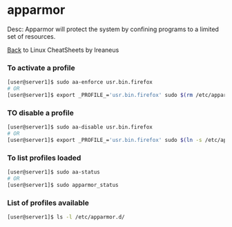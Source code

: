 # apparmor

Desc: Apparmor will protect the system by confining programs to a limited set of resources.

[Back](README.md) to Linux CheatSheets by Ireaneus

### To activate a profile

```bash
[user@server1]$ sudo aa-enforce usr.bin.firefox
# OR
[user@server1]$ export _PROFILE_='usr.bin.firefox' sudo $(rm /etc/apparmor.d/disable/$_PROFILE_ ; cat /etc/apparmor.d/$_PROFILE_ | apparmor_parser -a )
```

### TO disable a profile

```bash
[user@server1]$ sudo aa-disable usr.bin.firefox
# OR
[user@server1]$ export _PROFILE_='usr.bin.firefox' sudo $(ln -s /etc/apparmor.d/$_PROFILE_ /etc/apparmor.d/disable/ && apparmor_parser -R /etc/apparmor.d/$_PROFILE_)
```

### To list profiles loaded

```bash
[user@server1]$ sudo aa-status
# OR
[user@server1]$ sudo apparmor_status
```

### List of profiles available

```bash
[user@server1]$ ls -l /etc/apparmor.d/
```
